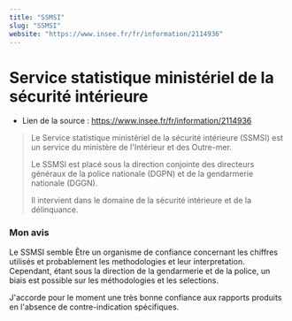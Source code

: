 ```yaml
---
title: "SSMSI"
slug: "SSMSI"
website: "https://www.insee.fr/fr/information/2114936"
---
```


Service statistique ministériel de la sécurité intérieure
===============================================================

- Lien de la source : https://www.insee.fr/fr/information/2114936

> Le Service statistique ministériel de la sécurité intérieure (SSMSI) est un service du ministère de l'Intérieur et des Outre-mer.
> 
> Le SSMSI est placé sous la direction conjointe des directeurs généraux de la police nationale (DGPN) et de la gendarmerie nationale (DGGN).
> 
> Il intervient dans le domaine de la sécurité intérieure et de la délinquance.

### Mon avis

Le SSMSI semble Être un organisme de confiance concernant les chiffres utilisés et probablement les methodologies et leur interpretation.
Cependant, étant sous la direction de la gendarmerie et de la police, un biais est possible sur les méthodologies et les selections.

J'accorde pour le moment une très bonne confiance aux rapports produits en l'absence de contre-indication spécifiques.

